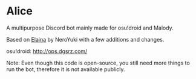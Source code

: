 # Alice
A multipurpose Discord bot mainly made for osu!droid and Malody.

Based on [Elaina](https://github.com/NeroYuki/Elaina) by NeroYuki with a few additions and changes.

osu!droid: http://ops.dgsrz.com/

Note: Even though this code is open-source, you still need more things to run the bot, therefore it is not available publicly.
